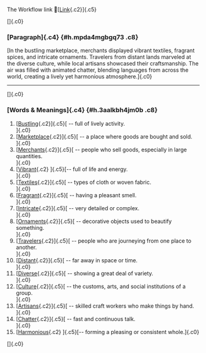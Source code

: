 The Workflow link
👏[[Link](https://www.google.com/url?q=http://www.google.com&sa=D&source=editors&ust=1757839168636876&usg=AOvVaw03RuQ73Fnpi8pKg2PHDbRl){.c2}]{.c5}

[]{.c0}

### [Paragraph]{.c4} {#h.mpda4mgbgq73 .c8}

[In the bustling marketplace, merchants displayed vibrant textiles,
fragrant spices, and intricate ornaments. Travelers from distant lands
marveled at the diverse culture, while local artisans showcased their
craftsmanship. The air was filled with animated chatter, blending
languages from across the world, creating a lively yet harmonious
atmosphere.]{.c0}

------------------------------------------------------------------------

[]{.c0}

### [Words & Meanings]{.c4} {#h.3aalkbh4jm0b .c8}

1.  [[Bustling](https://www.google.com/url?q=http://www.google.com&sa=D&source=editors&ust=1757839168637489&usg=AOvVaw2EGygS2OG11xptwt8AAV99){.c2}]{.c5}[ --
    full of lively activity.\
    ]{.c0}
2.  [[Marketplace](https://www.google.com/url?q=http://www.google.com&sa=D&source=editors&ust=1757839168637638&usg=AOvVaw0hFZ0BT2zT5ZZPwY6LpfQ1){.c2}]{.c5}[ --
    a place where goods are bought and sold.\
    ]{.c0}
3.  [[Merchants](https://www.google.com/url?q=http://www.google.com&sa=D&source=editors&ust=1757839168637750&usg=AOvVaw3B7V7f9bFsUYLbgeThv40P){.c2}]{.c5}[ --
    people who sell goods, especially in large quantities.\
    ]{.c0}
4.  [[Vibrant](https://www.google.com/url?q=http://www.google.com&sa=D&source=editors&ust=1757839168637867&usg=AOvVaw38fXsuGkPgh6ixjaOCdpIq){.c2}
    ]{.c5}[-- full of life and energy.\
    ]{.c0}
5.  [[Textiles](https://www.google.com/url?q=http://www.google.com&sa=D&source=editors&ust=1757839168637957&usg=AOvVaw2vx8TkSQCvzIUp1Wd5PNwV){.c2}]{.c5}[ --
    types of cloth or woven fabric.\
    ]{.c0}
6.  [[Fragrant](https://www.google.com/url?q=http://www.google.com&sa=D&source=editors&ust=1757839168638053&usg=AOvVaw1hwYQ8LAkQUPUllC6ga5XD){.c2}]{.c5}[ --
    having a pleasant smell.\
    ]{.c0}
7.  [[Intricate](https://www.google.com/url?q=http://www.google.com&sa=D&source=editors&ust=1757839168638145&usg=AOvVaw1Z3ovEp2weSG1RDhqRuyJq){.c2}]{.c5}[ --
    very detailed or complex.\
    ]{.c0}
8.  [[Ornaments](https://www.google.com/url?q=http://www.google.com&sa=D&source=editors&ust=1757839168638234&usg=AOvVaw3bmZI11y4q44Met4Ypj_3t){.c2}]{.c5}[ --
    decorative objects used to beautify something.\
    ]{.c0}
9.  [[Travelers](https://www.google.com/url?q=http://www.google.com&sa=D&source=editors&ust=1757839168638363&usg=AOvVaw0t65n-qE9BNSlTQd6kuR6l){.c2}]{.c5}[ --
    people who are journeying from one place to another.\
    ]{.c0}
10. [[Distant](https://www.google.com/url?q=http://www.google.com&sa=D&source=editors&ust=1757839168638500&usg=AOvVaw2Cj7OWYct_z7Nob6PoBbYX){.c2}]{.c5}[ --
    far away in space or time.\
    ]{.c0}
11. [[Diverse](https://www.google.com/url?q=http://www.google.com&sa=D&source=editors&ust=1757839168638593&usg=AOvVaw2oYXoqt4ueO7WROdvpjZ8s){.c2}]{.c5}[ --
    showing a great deal of variety.\
    ]{.c0}
12. [[Culture](https://www.google.com/url?q=http://www.google.com&sa=D&source=editors&ust=1757839168638697&usg=AOvVaw0aXBJfhfhpvuL3_jwwNbGq){.c2}]{.c5}[ --
    the customs, arts, and social institutions of a group.\
    ]{.c0}
13. [[Artisans](https://www.google.com/url?q=http://www.google.com&sa=D&source=editors&ust=1757839168638813&usg=AOvVaw1dLJfHTsy0jiw8bylZ5v-j){.c2}]{.c5}[ --
    skilled craft workers who make things by hand.\
    ]{.c0}
14. [[Chatter](https://www.google.com/url?q=http://www.google.com&sa=D&source=editors&ust=1757839168638920&usg=AOvVaw1I6rHLkEkWNiv4IBD9-Cva){.c2}]{.c5}[ --
    fast and continuous talk.\
    ]{.c0}
15. [[Harmonious](https://www.google.com/url?q=http://www.google.com&sa=D&source=editors&ust=1757839168639015&usg=AOvVaw0PyRuoGP32M35oEPOurAhR){.c2}
    ]{.c5}[-- forming a pleasing or consistent whole.]{.c0}

[]{.c0}
